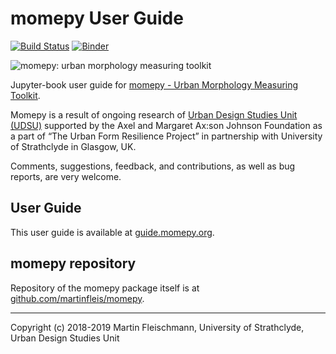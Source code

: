 # momepy User Guide
[![Build Status](https://travis-ci.org/martinfleis/momepy-guide.svg?branch=master)](https://travis-ci.org/martinfleis/momepy-guide)
[![Binder](https://mybinder.org/badge_logo.svg)](https://mybinder.org/v2/gh/martinfleis/momepy-guide/master?filepath=content)

![momepy: urban morphology measuring toolkit](https://raw.githubusercontent.com/martinfleis/momepy/master/docs/logo.png)

Jupyter-book user guide for [momepy - Urban Morphology Measuring Toolkit](http://momepy.org).

Momepy is a result of ongoing research of [Urban Design Studies Unit (UDSU)](http://udsu-strath.com) supported by the Axel and Margaret Ax:son Johnson Foundation as a part of “The Urban Form Resilience Project” in partnership with University of Strathclyde in Glasgow, UK.

Comments, suggestions, feedback, and contributions, as well as bug reports, are very welcome.

## User Guide
This user guide is available at [guide.momepy.org](https://guide.momepy.org/).

## momepy repository
Repository of the momepy package itself is at [github.com/martinfleis/momepy](https://github.com/martinfleis/momepy).

---
Copyright (c) 2018-2019 Martin Fleischmann, University of Strathclyde, Urban Design Studies Unit
